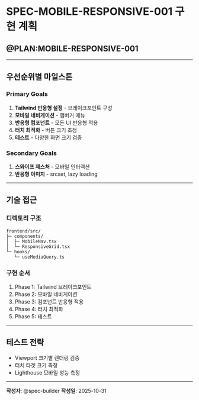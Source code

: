 # SPEC-MOBILE-RESPONSIVE-001 구현 계획

## @PLAN:MOBILE-RESPONSIVE-001

---

## 우선순위별 마일스톤

### Primary Goals
1. **Tailwind 반응형 설정** - 브레이크포인트 구성
2. **모바일 네비게이션** - 햄버거 메뉴
3. **반응형 컴포넌트** - 모든 UI 반응형 적용
4. **터치 최적화** - 버튼 크기 조정
5. **테스트** - 다양한 화면 크기 검증

### Secondary Goals
1. **스와이프 제스처** - 모바일 인터랙션
2. **반응형 이미지** - srcset, lazy loading

---

## 기술 접근

### 디렉토리 구조
```
frontend/src/
├─ components/
│  ├─ MobileNav.tsx
│  └─ ResponsiveGrid.tsx
└─ hooks/
   └─ useMediaQuery.ts
```

### 구현 순서
1. Phase 1: Tailwind 브레이크포인트
2. Phase 2: 모바일 네비게이션
3. Phase 3: 컴포넌트 반응형 적용
4. Phase 4: 터치 최적화
5. Phase 5: 테스트

---

## 테스트 전략
- Viewport 크기별 렌더링 검증
- 터치 타겟 크기 측정
- Lighthouse 모바일 성능 측정

---

**작성자**: @spec-builder
**작성일**: 2025-10-31
